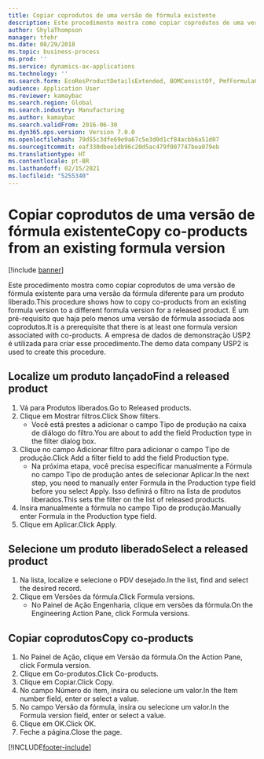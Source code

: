 ```yaml
---
title: Copiar coprodutos de uma versão de fórmula existente
description: Este procedimento mostra como copiar coprodutos de uma versão de fórmula existente para uma versão da fórmula diferente para um produto liberado.
author: ShylaThompson
manager: tfehr
ms.date: 08/29/2018
ms.topic: business-process
ms.prod: ''
ms.service: dynamics-ax-applications
ms.technology: ''
ms.search.form: EcoResProductDetailsExtended, BOMConsistOf, PmfFormulaCoBy, BOMRouteCopyDialog
audience: Application User
ms.reviewer: kamaybac
ms.search.region: Global
ms.search.industry: Manufacturing
ms.author: kamaybac
ms.search.validFrom: 2016-06-30
ms.dyn365.ops.version: Version 7.0.0
ms.openlocfilehash: 79d55c3dfe69e9a67c5e3d0d1cf84acbb6a51d07
ms.sourcegitcommit: eaf330dbee1db96c20d5ac479f007747bea079eb
ms.translationtype: HT
ms.contentlocale: pt-BR
ms.lasthandoff: 02/15/2021
ms.locfileid: "5255340"
---
```

# <a name="copy-co-products-from-an-existing-formula-version"></a><span data-ttu-id="3fa48-103">Copiar coprodutos de uma versão de fórmula existente</span><span class="sxs-lookup"><span data-stu-id="3fa48-103">Copy co-products from an existing formula version</span></span>

[!include [banner](../../includes/banner.md)]

<span data-ttu-id="3fa48-104">Este procedimento mostra como copiar coprodutos de uma versão de fórmula existente para uma versão da fórmula diferente para um produto liberado.</span><span class="sxs-lookup"><span data-stu-id="3fa48-104">This procedure shows how to copy co-products from an existing formula version to a different formula version for a released product.</span></span> <span data-ttu-id="3fa48-105">É um pré-requisito que haja pelo menos uma versão de fórmula associada aos coprodutos.</span><span class="sxs-lookup"><span data-stu-id="3fa48-105">It is a prerequisite that there is at least one formula version associated with co-products.</span></span> <span data-ttu-id="3fa48-106">A empresa de dados de demonstração USP2 é utilizada para criar esse procedimento.</span><span class="sxs-lookup"><span data-stu-id="3fa48-106">The demo data company USP2 is used to create this procedure.</span></span>


## <a name="find-a-released-product"></a><span data-ttu-id="3fa48-107">Localize um produto lançado</span><span class="sxs-lookup"><span data-stu-id="3fa48-107">Find a released product</span></span>
1. <span data-ttu-id="3fa48-108">Vá para Produtos liberados.</span><span class="sxs-lookup"><span data-stu-id="3fa48-108">Go to Released products.</span></span>
2. <span data-ttu-id="3fa48-109">Clique em Mostrar filtros.</span><span class="sxs-lookup"><span data-stu-id="3fa48-109">Click Show filters.</span></span>
    * <span data-ttu-id="3fa48-110">Você está prestes a adicionar o campo Tipo de produção na caixa de diálogo do filtro.</span><span class="sxs-lookup"><span data-stu-id="3fa48-110">You are about to add the field Production type in the filter dialog box.</span></span>  
3. <span data-ttu-id="3fa48-111">Clique no campo Adicionar filtro para adicionar o campo Tipo de produção.</span><span class="sxs-lookup"><span data-stu-id="3fa48-111">Click Add a filter field to add the field Production type.</span></span>
    * <span data-ttu-id="3fa48-112">Na próxima etapa, você precisa especificar manualmente a Fórmula no campo Tipo de produção antes de selecionar Aplicar.</span><span class="sxs-lookup"><span data-stu-id="3fa48-112">In the next step, you need to manually enter Formula in the Production type field before you select Apply.</span></span> <span data-ttu-id="3fa48-113">Isso definirá o filtro na lista de produtos liberados.</span><span class="sxs-lookup"><span data-stu-id="3fa48-113">This sets the filter on the list of released products.</span></span>  
4. <span data-ttu-id="3fa48-114">Insira manualmente a fórmula no campo Tipo de produção.</span><span class="sxs-lookup"><span data-stu-id="3fa48-114">Manually enter Formula in the Production type field.</span></span>
5. <span data-ttu-id="3fa48-115">Clique em Aplicar.</span><span class="sxs-lookup"><span data-stu-id="3fa48-115">Click Apply.</span></span>

## <a name="select-a-released-product"></a><span data-ttu-id="3fa48-116">Selecione um produto liberado</span><span class="sxs-lookup"><span data-stu-id="3fa48-116">Select a released product</span></span>
1. <span data-ttu-id="3fa48-117">Na lista, localize e selecione o PDV desejado.</span><span class="sxs-lookup"><span data-stu-id="3fa48-117">In the list, find and select the desired record.</span></span>
2. <span data-ttu-id="3fa48-118">Clique em Versões da fórmula.</span><span class="sxs-lookup"><span data-stu-id="3fa48-118">Click Formula versions.</span></span>
    * <span data-ttu-id="3fa48-119">No Painel de Ação Engenharia, clique em versões da fórmula.</span><span class="sxs-lookup"><span data-stu-id="3fa48-119">On the Engineering Action Pane, click Formula versions.</span></span>  

## <a name="copy-co-products"></a><span data-ttu-id="3fa48-120">Copiar coprodutos</span><span class="sxs-lookup"><span data-stu-id="3fa48-120">Copy co-products</span></span>
1. <span data-ttu-id="3fa48-121">No Painel de Ação, clique em Versão da fórmula.</span><span class="sxs-lookup"><span data-stu-id="3fa48-121">On the Action Pane, click Formula version.</span></span>
2. <span data-ttu-id="3fa48-122">Clique em Co-produtos.</span><span class="sxs-lookup"><span data-stu-id="3fa48-122">Click Co-products.</span></span>
3. <span data-ttu-id="3fa48-123">Clique em Copiar.</span><span class="sxs-lookup"><span data-stu-id="3fa48-123">Click Copy.</span></span>
4. <span data-ttu-id="3fa48-124">No campo Número do item, insira ou selecione um valor.</span><span class="sxs-lookup"><span data-stu-id="3fa48-124">In the Item number field, enter or select a value.</span></span>
5. <span data-ttu-id="3fa48-125">No campo Versão da fórmula, insira ou selecione um valor.</span><span class="sxs-lookup"><span data-stu-id="3fa48-125">In the Formula version field, enter or select a value.</span></span>
6. <span data-ttu-id="3fa48-126">Clique em OK.</span><span class="sxs-lookup"><span data-stu-id="3fa48-126">Click OK.</span></span>
7. <span data-ttu-id="3fa48-127">Feche a página.</span><span class="sxs-lookup"><span data-stu-id="3fa48-127">Close the page.</span></span>



[!INCLUDE[footer-include](../../../includes/footer-banner.md)]